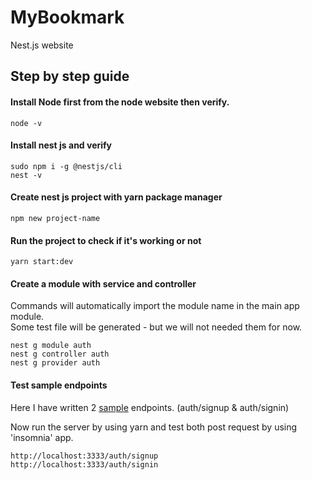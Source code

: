 # MyBookmark
Nest.js website

## Step by step guide

#### Install Node first from the node website then verify.
```
node -v
```

#### Install nest js and verify
```
sudo npm i -g @nestjs/cli
nest -v
```

#### Create nest js project with yarn package manager
```
npm new project-name
```

#### Run the project to check if it's working or not
```
yarn start:dev
```

#### Create a module with service and controller
Commands will automatically import the module name in the main app module.</br>
Some test file will be generated - but we will not needed them for now.
```
nest g module auth
nest g controller auth
nest g provider auth
```

#### Test sample endpoints
Here I have written 2 [sample](https://github.com/gobinda1547/MyBookmark/commit/0f3c239877a9b4b88b9613f2582eec520c541775) endpoints. (auth/signup & auth/signin)

Now run the server by using yarn and test both post request by using 'insomnia' app.
```
http://localhost:3333/auth/signup
http://localhost:3333/auth/signin
```






```

```






```

```






```

```






```

```






```

```






```

```






```

```






```

```






```

```






```

```
